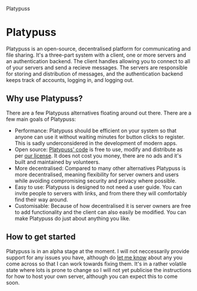 Platypuss

Platypuss
=========

Platypuss is an open-source, decentralised platform for communicating and file sharing. It's a three-part system with a client, one or more servers and an authentication backend. The client handles allowing you to connect to all of your servers and send a recieve messages. The servers are responsible for storing and distribution of messages, and the authentication backend keeps track of accounts, logging in, and logging out.

Why use Platypuss?
------------------

There are a few Platypuss alternatives floating around out there. There are a few main goals of Platypuss:
- Performance: Platypuss should be efficient on your system so that anyone can use it without waiting minutes for button clicks to register. This is sadly underconsidered in the development of modern apps.
- Open source: [Platypuss' code](https://github.com/kettle-7/platypuss) is free to use, modify and distribute as per [our license](/LICENSE.txt). It does not cost you money, there are no ads and it's built and maintained by volunteers.
- More decentralised: Compared to many other alternatives Platypuss is more decentralised, meaning flexibility for server owners and users while avoiding compromising security and privacy where possible.
- Easy to use: Platypuss is designed to not need a user guide. You can invite people to servers with links, and from there they will comfortably find their way around.
- Customisable: Because of how decentralised it is server owners are free to add functionality and the client can also easily be modified. You can make Platypuss do just about anything you like.

How to get started
------------------

Platypuss is in an alpha stage at the moment. I will not neccessarily provide support for any issues you have, although do [let me know](https://github.com/kettle-7/platypuss/issues) about any you come across so that I can work towards fixing them. It's in a rather volatile state where lots is prone to change so I will not yet publicise the instructions for how to host your own server, although you can expect this to come soon.